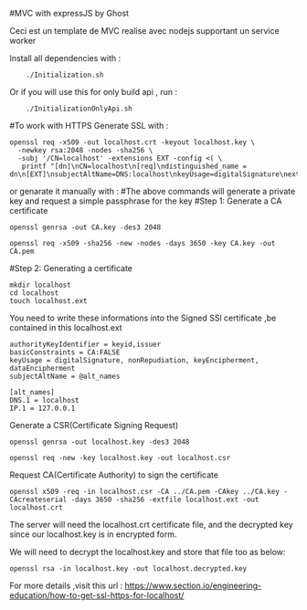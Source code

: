 #MVC with expressJS by Ghost

Ceci est un template de MVC realise avec nodejs supportant un service worker

Install all dependencies with : 
```shell
    ./Initialization.sh
```
Or if you will use this for only build api , run : 
```shell
    ./InitializationOnlyApi.sh
```

#To work with HTTPS
Generate SSL with : 
```shell
openssl req -x509 -out localhost.crt -keyout localhost.key \
  -newkey rsa:2048 -nodes -sha256 \
  -subj '/CN=localhost' -extensions EXT -config <( \
   printf "[dn]\nCN=localhost\n[req]\ndistinguished_name = dn\n[EXT]\nsubjectAltName=DNS:localhost\nkeyUsage=digitalSignature\nextendedKeyUsage=serverAuth")
```
or genarate it manually with : 
#The above commands will generate a private key and request a simple passphrase for the key
#Step 1: Generate a CA certificate
```shell
openssl genrsa -out CA.key -des3 2048
```
```shell
openssl req -x509 -sha256 -new -nodes -days 3650 -key CA.key -out CA.pem
```
#Step 2: Generating a certificate
```shell
mkdir localhost
cd localhost
touch localhost.ext
```
You need to write these informations into the Signed SSl certificate ,be contained in this localhost.ext
```
authorityKeyIdentifier = keyid,issuer
basicConstraints = CA:FALSE
keyUsage = digitalSignature, nonRepudiation, keyEncipherment, dataEncipherment
subjectAltName = @alt_names

[alt_names]
DNS.1 = localhost
IP.1 = 127.0.0.1
```
Generate a CSR(Certificate Signing Request)
```shell
openssl genrsa -out localhost.key -des3 2048
```
```shell
openssl req -new -key localhost.key -out localhost.csr
```
Request CA(Certificate Authority) to sign the certificate
```shell
openssl x509 -req -in localhost.csr -CA ../CA.pem -CAkey ../CA.key -CAcreateserial -days 3650 -sha256 -extfile localhost.ext -out localhost.crt
```
The server will need the localhost.crt certificate file, and the decrypted key since our localhost.key is in encrypted form.

We will need to decrypt the localhost.key and store that file too as below:
```shell
openssl rsa -in localhost.key -out localhost.decrypted.key
```
For more details ,visit this url : https://www.section.io/engineering-education/how-to-get-ssl-https-for-localhost/